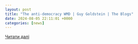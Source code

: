 ```yaml
---
layout: post
title: "The anti-democracy WMD | Guy Goldstein | The Blogs"
date: 2024-08-05 22:11:01 +0000
categories: [news]
---
```


[Читати далі](https://blogs.timesofisrael.com/the-anti-democracy-wmd/)
